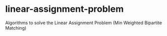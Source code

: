 linear-assignment-problem
=========================

Algorithms to solve the Linear Assignment Problem (Min Weighted Bipartite Matching)
